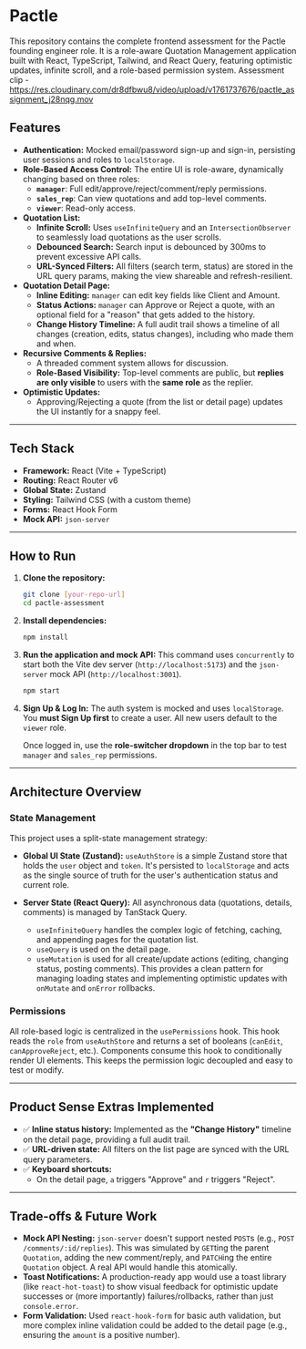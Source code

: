 # Pactle

This repository contains the complete frontend assessment for the Pactle founding engineer role. It is a role-aware Quotation Management application built with React, TypeScript, Tailwind, and React Query, featuring optimistic updates, infinite scroll, and a role-based permission system.
Assessment clip - https://res.cloudinary.com/dr8dfbwu8/video/upload/v1761737676/pactle_assignment_j28nqg.mov

## Features

-   **Authentication:** Mocked email/password sign-up and sign-in, persisting user sessions and roles to `localStorage`.
-   **Role-Based Access Control:** The entire UI is role-aware, dynamically changing based on three roles:
    -   **`manager`**: Full edit/approve/reject/comment/reply permissions.
    -   **`sales_rep`**: Can view quotations and add top-level comments.
    -   **`viewer`**: Read-only access.
-   **Quotation List:**
    -   **Infinite Scroll:** Uses `useInfiniteQuery` and an `IntersectionObserver` to seamlessly load quotations as the user scrolls.
    -   **Debounced Search:** Search input is debounced by 300ms to prevent excessive API calls.
    -   **URL-Synced Filters:** All filters (search term, status) are stored in the URL query params, making the view shareable and refresh-resilient.
-   **Quotation Detail Page:**
    -   **Inline Editing:** `manager` can edit key fields like Client and Amount.
    -   **Status Actions:** `manager` can Approve or Reject a quote, with an optional field for a "reason" that gets added to the history.
    -   **Change History Timeline:** A full audit trail shows a timeline of all changes (creation, edits, status changes), including who made them and when.
-   **Recursive Comments & Replies:**
    -   A threaded comment system allows for discussion.
    -   **Role-Based Visibility:** Top-level comments are public, but **replies are only visible** to users with the **same role** as the replier.
-   **Optimistic Updates:**
    -   Approving/Rejecting a quote (from the list or detail page) updates the UI instantly for a snappy feel.

---

## Tech Stack

-   **Framework:** React (Vite + TypeScript)
-   **Routing:** React Router v6
-   **Global State:** Zustand
-   **Styling:** Tailwind CSS (with a custom theme)
-   **Forms:** React Hook Form
-   **Mock API:** `json-server`

---

## How to Run

1.  **Clone the repository:**
    ```bash
    git clone [your-repo-url]
    cd pactle-assessment
    ```

2.  **Install dependencies:**
    ```bash
    npm install
    ```

3.  **Run the application and mock API:**
    This command uses `concurrently` to start both the Vite dev server (`http://localhost:5173`) and the `json-server` mock API (`http://localhost:3001`).

    ```bash
    npm start
    ```

4.  **Sign Up & Log In:**
    The auth system is mocked and uses `localStorage`. You **must Sign Up first** to create a user. All new users default to the `viewer` role.

    Once logged in, use the **role-switcher dropdown** in the top bar to test `manager` and `sales_rep` permissions.

---

## Architecture Overview

### State Management

This project uses a split-state management strategy:

-   **Global UI State (Zustand):** `useAuthStore` is a simple Zustand store that holds the `user` object and `token`. It's persisted to `localStorage` and acts as the single source of truth for the user's authentication status and current role.

-   **Server State (React Query):** All asynchronous data (quotations, details, comments) is managed by TanStack Query.
    -   `useInfiniteQuery` handles the complex logic of fetching, caching, and appending pages for the quotation list.
    -   `useQuery` is used on the detail page.
    -   `useMutation` is used for all create/update actions (editing, changing status, posting comments). This provides a clean pattern for managing loading states and implementing optimistic updates with `onMutate` and `onError` rollbacks.

### Permissions

All role-based logic is centralized in the `usePermissions` hook. This hook reads the `role` from `useAuthStore` and returns a set of booleans (`canEdit`, `canApproveReject`, etc.). Components consume this hook to conditionally render UI elements. This keeps the permission logic decoupled and easy to test or modify.

---

## Product Sense Extras Implemented

-   ✅ **Inline status history:** Implemented as the **"Change History"** timeline on the detail page, providing a full audit trail.
-   ✅ **URL-driven state:** All filters on the list page are synced with the URL query parameters.
-   ✅ **Keyboard shortcuts:**
    -   On the detail page, `a` triggers "Approve" and `r` triggers "Reject".

---

## Trade-offs & Future Work

-   **Mock API Nesting:** `json-server` doesn't support nested `POST`s (e.g., `POST /comments/:id/replies`). This was simulated by `GET`ting the parent `Quotation`, adding the new comment/reply, and `PATCH`ing the entire `Quotation` object. A real API would handle this atomically.
-   **Toast Notifications:** A production-ready app would use a toast library (like `react-hot-toast`) to show visual feedback for optimistic update successes or (more importantly) failures/rollbacks, rather than just `console.error`.
-   **Form Validation:** Used `react-hook-form` for basic auth validation, but more complex inline validation could be added to the detail page (e.g., ensuring the `amount` is a positive number).
